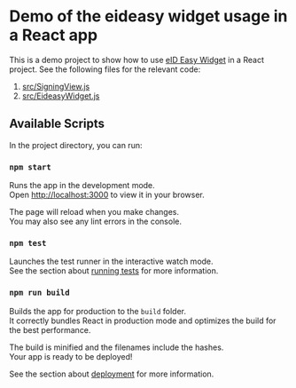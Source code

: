 # Demo of the eideasy widget usage in a React app
This is a demo project to show how to use [eID Easy Widget](https://eideasy-widget.docs.eideasy.com/) in a React project.
See the following files for the relevant code:
1. [src/SigningView.js](https://github.com/eideasy/widget-usage-in-react/blob/master/src/SigningView.js)
2. [src/EideasyWidget.js](https://github.com/eideasy/widget-usage-in-react/blob/master/src/EideasyWidget.js)

## Available Scripts

In the project directory, you can run:

### `npm start`

Runs the app in the development mode.\
Open [http://localhost:3000](http://localhost:3000) to view it in your browser.

The page will reload when you make changes.\
You may also see any lint errors in the console.

### `npm test`

Launches the test runner in the interactive watch mode.\
See the section about [running tests](https://facebook.github.io/create-react-app/docs/running-tests) for more information.

### `npm run build`

Builds the app for production to the `build` folder.\
It correctly bundles React in production mode and optimizes the build for the best performance.

The build is minified and the filenames include the hashes.\
Your app is ready to be deployed!

See the section about [deployment](https://facebook.github.io/create-react-app/docs/deployment) for more information.

